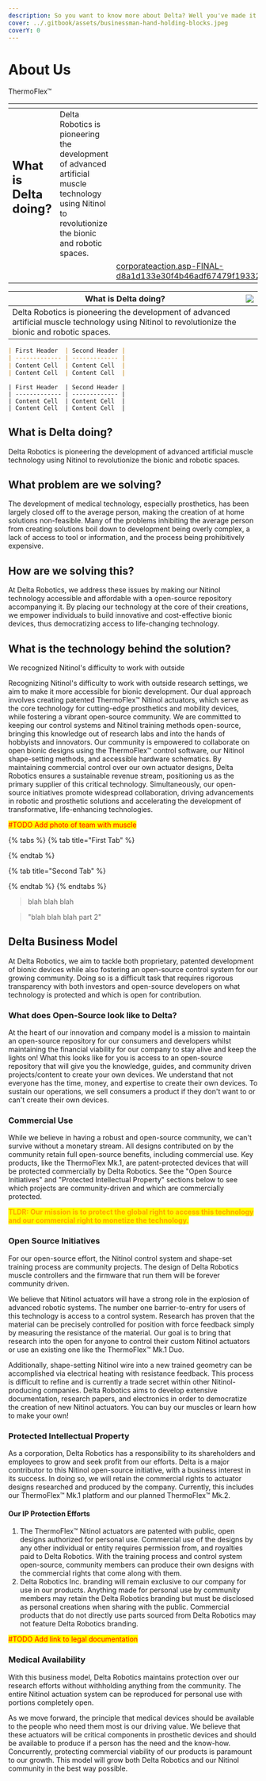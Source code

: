 ```yaml
---
description: So you want to know more about Delta? Well you've made it to the right place!
cover: ../.gitbook/assets/businessman-hand-holding-blocks.jpeg
coverY: 0
---
```


# About Us

ThermoFlex™





<table data-card-size="large" data-view="cards"><thead><tr><th></th><th></th><th data-hidden data-card-cover data-type="files"></th></tr></thead><tbody><tr><td><h2>What is Delta doing?</h2></td><td>Delta Robotics is pioneering the development of advanced artificial muscle technology using Nitinol to revolutionize the bionic and robotic spaces.</td><td></td></tr><tr><td></td><td></td><td><a href="../.gitbook/assets/corporateaction.asp-FINAL-d8a1d133e30f4b46adf67479f19332e7.png">corporateaction.asp-FINAL-d8a1d133e30f4b46adf67479f19332e7.png</a></td></tr></tbody></table>



| What is Delta doing?                                                                                                                                | ![](file:///C:/Users/Chris/AppData/Local/Temp/msohtmlclip1/01/clip\_image002.png) |
| --------------------------------------------------------------------------------------------------------------------------------------------------- | --------------------------------------------------------------------------------- |
| Delta Robotics is pioneering the development of advanced artificial muscle technology using Nitinol to revolutionize the bionic and robotic spaces. |                                                                                   |

```markdown
| First Header  | Second Header |
| ------------- | ------------- |
| Content Cell  | Content Cell  |
| Content Cell  | Content Cell  |
```

```
| First Header  | Second Header |
| ------------- | ------------- |
| Content Cell  | Content Cell  |
| Content Cell  | Content Cell  |
```

## What is Delta doing?

Delta Robotics is pioneering the development of advanced artificial muscle technology using Nitinol to revolutionize the bionic and robotic spaces.

## What problem are we solving?

The development of medical technology, especially prosthetics, has been largely closed off to the average person, making the creation of at home solutions non-feasible. Many of the problems inhibiting the average person from creating solutions boil down to development being overly complex, a lack of access to tool or information, and the process being prohibitively expensive.&#x20;

## How are we solving this?

At Delta Robotics, we address these issues by making our Nitinol technology accessible and affordable with a open-source repository accompanying it. By placing our technology at the core of their creations, we empower individuals to build innovative and cost-effective bionic devices, thus democratizing access to life-changing technology.

## What is the technology behind the solution?

We recognized Nitinol's difficulty to work with outside&#x20;

Recognizing Nitinol's difficulty to work with outside research settings, we aim to make it more accessible for bionic development. Our dual approach involves creating patented ThermoFlex™ Nitinol actuators, which serve as the core technology for cutting-edge prosthetics and mobility devices, while fostering a vibrant open-source community. We are committed to keeping our control systems and Nitinol training methods open-source, bringing this knowledge out of research labs and into the hands of hobbyists and innovators. Our community is empowered to collaborate on open bionic designs using the ThermoFlex™ control software, our Nitinol shape-setting methods, and accessible hardware schematics. By maintaining commercial control over our own actuator designs, Delta Robotics ensures a sustainable revenue stream, positioning us as the primary supplier of this critical technology. Simultaneously, our open-source initiatives promote widespread collaboration, driving advancements in robotic and prosthetic solutions and accelerating the development of transformative, life-enhancing technologies.

<mark style="color:red;">#TODO Add photo of team with muscle</mark>





{% tabs %}
{% tab title="First Tab" %}

{% endtab %}

{% tab title="Second Tab" %}

{% endtab %}
{% endtabs %}





> blah blah blah
>
>

> "blah blah blah part 2"

## Delta Business Model

At Delta Robotics, we aim to tackle both proprietary, patented development of bionic devices while also fostering an open-source control system for our growing community. Doing so is a difficult task that requires rigorous transparency with both investors and open-source developers on what technology is protected and which is open for contribution.

### What does Open-Source look like to Delta?

At the heart of our innovation and company model is a mission to maintain an open-source repository for our consumers and developers whilst maintaining the financial viability for our company to stay alive and keep the lights on! What this looks like for you is access to an open-source repository that will give you the knowledge, guides, and community driven projects/content to create your own devices. We understand that not everyone has the time, money, and expertise to create their own devices.  To sustain our operations, we sell consumers a product if they don't want to or can't create their own devices.

### Commercial Use

While we believe in having a robust and open-source community, we can't survive without a monetary stream.  All designs contributed on by the community retain full open-source benefits, including commercial use.  Key products, like the ThermoFlex Mk.1, are patent-protected devices that will be protected commercially by Delta Robotics.  See the "Open Source Initiatives" and "Protected Intellectual Property" sections below to see which projects are community-driven and which are commercially protected.

<mark style="color:orange;">**TLDR: Our mission is to protect the global right to access this technology and our commercial right to monetize the technology.**</mark>



### Open Source Initiatives

For our open-source effort, the Nitinol control system and shape-set training process are community projects.  The design of Delta Robotics muscle controllers and the firmware that run them will be forever community driven. &#x20;

We believe that Nitinol actuators will have a strong role in the explosion of advanced robotic systems.  The number one barrier-to-entry for users of this technology is access to a control system.  Research has proven that the material can be precisely controlled for position with force feedback simply by measuring the resistance of the material.  Our goal is to bring that research into the open for anyone to control their custom Nitinol actuators or use an existing one like the ThermoFlex™ Mk.1 Duo.

Additionally, shape-setting Nitinol wire into a new trained geometry can be accomplished via electrical heating with resistance feedback.  This process is difficult to refine and is currently a trade secret within other Nitinol-producing companies.  Delta Robotics aims to develop extensive documentation, research papers, and electronics in order to democratize the creation of new Nitinol actuators.  You can buy our muscles or learn how to make your own!

### Protected Intellectual Property

As a corporation, Delta Robotics has a responsibility to its shareholders and employees to grow and seek profit from our efforts.  Delta is a major contributor to this Nitinol open-source initiative, with a business interest in its success.  In doing so, we will retain the commercial rights to actuator designs researched and produced by the company.  Currently, this includes our ThermoFlex™ Mk.1 platform and our planned ThermoFlex™ Mk.2.

#### Our IP Protection Efforts

1. The ThermoFlex™ Nitinol actuators are patented with public, open designs authorized for personal use. Commercial use of the designs by any other individual or entity requires permission from, and royalties paid to Delta Robotics.  With the training process and control system open-source, community members can produce their own designs with the commercial rights that come along with them.
2. Delta Robotics Inc. branding will remain exclusive to our company for use in our products. Anything made for personal use by community members may retain the Delta Robotics branding but must be disclosed as personal creations when sharing with the public. Commercial products that do not directly use parts sourced from Delta Robotics may not feature Delta Robotics branding.

<mark style="color:red;">#TODO Add link to legal documentation</mark>

### Medical Availability

With this business model, Delta Robotics maintains protection over our research efforts without withholding anything from the community.  The entire Nitinol actuation system can be reproduced for personal use with portions completely open.

As we move forward, the principle that medical devices should be available to the people who need them most is our driving value.  We believe that these actuators will be critical components in prosthetic devices and should be available to produce if a person has the need and the know-how.  Concurrently, protecting commercial viability of our products is paramount to our growth.  This model will grow both Delta Robotics and our Nitinol community in the best way possible.

